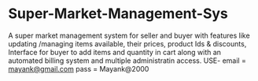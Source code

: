 # Super-Market-Management-Sys

A super market management system for seller and buyer with features like 
updating /managing items available, their prices, product Ids & discounts, 
Interface for buyer to add items and quantity in cart along with an automated billing system and multiple administratin access.
USE- email = mayank@gmail.com
     pass = Mayank@2000
